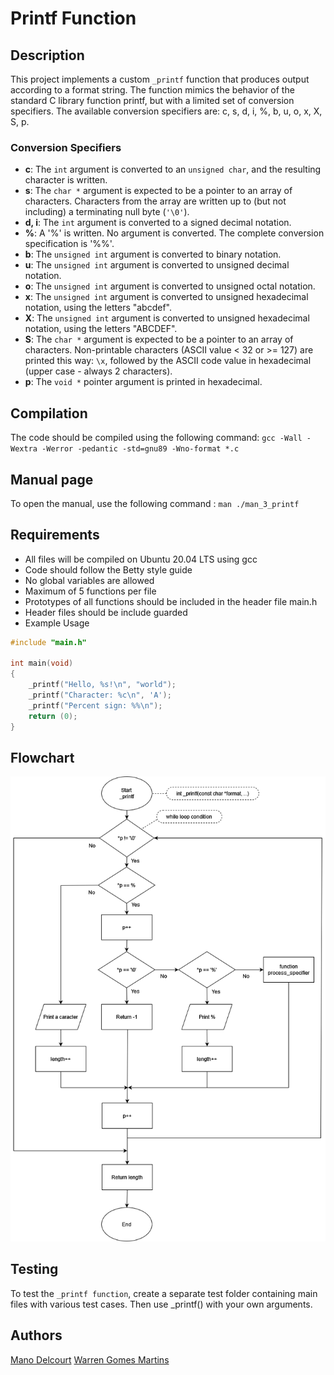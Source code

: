# Printf Function

## Description 
This project implements a custom `_printf` function that produces output according to a format string. The function mimics the behavior of the standard C library function printf, but with a limited set of conversion specifiers.
The available conversion specifiers are: c, s, d, i, %, b, u, o, x, X, S, p.

### Conversion Specifiers
- **c**: The `int` argument is converted to an `unsigned char`, and the resulting character is written.
- **s**: The `char *` argument is expected to be a pointer to an array of characters. Characters from the array are written up to (but not including) a terminating null byte (`'\0'`).
- **d, i**: The `int` argument is converted to a signed decimal notation.
- **%**: A '%' is written. No argument is converted. The complete conversion specification is '%%'.
- **b**: The `unsigned int` argument is converted to binary notation.
- **u**: The `unsigned int` argument is converted to unsigned decimal notation.
- **o**: The `unsigned int` argument is converted to unsigned octal notation.
- **x**: The `unsigned int` argument is converted to unsigned hexadecimal notation, using the letters "abcdef".
- **X**: The `unsigned int` argument is converted to unsigned hexadecimal notation, using the letters "ABCDEF".
- **S**: The `char *` argument is expected to be a pointer to an array of characters. Non-printable characters (ASCII value < 32 or >= 127) are printed this way: `\x`, followed by the ASCII code value in hexadecimal (upper case - always 2 characters).
- **p**: The `void *` pointer argument is printed in hexadecimal.

## Compilation
The code should be compiled using the following command:
```gcc -Wall -Wextra -Werror -pedantic -std=gnu89 -Wno-format *.c```

## Manual page
To open the manual, use the following command :
```man ./man_3_printf```

## Requirements
- All files will be compiled on Ubuntu 20.04 LTS using gcc
- Code should follow the Betty style guide
- No global variables are allowed
- Maximum of 5 functions per file
- Prototypes of all functions should be included in the header file main.h
- Header files should be include guarded
- Example Usage
```c
#include "main.h"

int main(void)
{
    _printf("Hello, %s!\n", "world");
    _printf("Character: %c\n", 'A');
    _printf("Percent sign: %%\n");
    return (0);
}
```
## Flowchart
![Flowchart of Printf](printfflowchart.png "Function Printf")

## Testing
To test the ``_printf function``, create a separate test folder containing main files with various test cases. 
Then use _printf() with your own arguments.

## Authors

[Mano Delcourt](https://github.com/Maniok19)
[Warren Gomes Martins](https://github.com/Warrre)